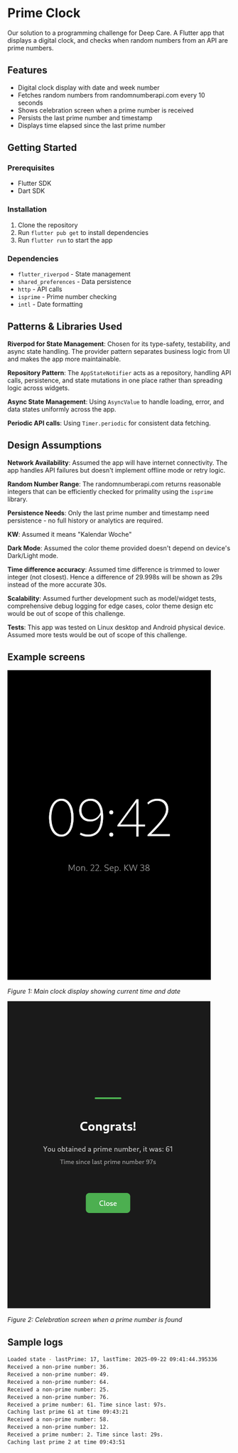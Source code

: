 # Prime Clock

Our solution to a programming challenge for Deep Care.
A Flutter app that displays a digital clock, and checks when random numbers from an API are prime numbers.

## Features

- Digital clock display with date and week number
- Fetches random numbers from randomnumberapi.com every 10 seconds
- Shows celebration screen when a prime number is received
- Persists the last prime number and timestamp
- Displays time elapsed since the last prime number

## Getting Started

### Prerequisites
- Flutter SDK
- Dart SDK

### Installation
1. Clone the repository
2. Run `flutter pub get` to install dependencies
3. Run `flutter run` to start the app

### Dependencies
- `flutter_riverpod` - State management
- `shared_preferences` - Data persistence
- `http` - API calls
- `isprime` - Prime number checking
- `intl` - Date formatting

## Patterns & Libraries Used

**Riverpod for State Management**: Chosen for its type-safety, testability, and async state handling. The provider pattern separates business logic from UI and makes the app more maintainable.

**Repository Pattern**: The `AppStateNotifier` acts as a repository, handling API calls, persistence, and state mutations in one place rather than spreading logic across widgets.

**Async State Management**: Using `AsyncValue` to handle loading, error, and data states uniformly across the app.

**Periodic API calls**: Using `Timer.periodic` for consistent data fetching.

## Design Assumptions

**Network Availability**: Assumed the app will have internet connectivity. The app handles API failures but doesn't implement offline mode or retry logic.

**Random Number Range**: The randomnumberapi.com returns reasonable integers that can be efficiently checked for primality using the `isprime` library.

**Persistence Needs**: Only the last prime number and timestamp need persistence - no full history or analytics are required.

**KW**: Assumed it means "Kalendar Woche"

**Dark Mode**: Assumed the color theme provided doesn't depend on device's Dark/Light mode.

**Time difference accuracy**: Assumed time difference is trimmed to lower integer (not closest). Hence a difference of 29.998s will be shown as 29s instead of the more accurate 30s.

**Scalability**: Assumed further development such as model/widget tests, comprehensive debug logging for edge cases, color theme design etc would be out of scope of this challenge.

**Tests**: This app was tested on Linux desktop and Android physical device. Assumed more tests would be out of scope of this challenge.

## Example screens
![Clock Screen](screenshots/clock.png)

*Figure 1: Main clock display showing current time and date*

![Prime Notification](screenshots/notif.png)

*Figure 2: Celebration screen when a prime number is found*

## Sample logs

```zsh
Loaded state - lastPrime: 17, lastTime: 2025-09-22 09:41:44.395336
Received a non-prime number: 36.
Received a non-prime number: 49.
Received a non-prime number: 64.
Received a non-prime number: 25.
Received a non-prime number: 76.
Received a prime number: 61. Time since last: 97s.
Caching last prime 61 at time 09:43:21
Received a non-prime number: 58.
Received a non-prime number: 12.
Received a prime number: 2. Time since last: 29s.
Caching last prime 2 at time 09:43:51
```